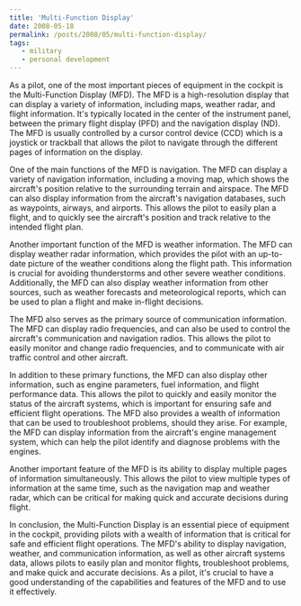 ```yaml
---
title: 'Multi-Function Display'
date: 2008-05-18
permalink: /posts/2008/05/multi-function-display/
tags:
   - military
   - personal development
---
```


As a pilot, one of the most important pieces of equipment in the cockpit is the Multi-Function Display (MFD). The MFD is a high-resolution display that can display a variety of information, including maps, weather radar, and flight information. It's typically located in the center of the instrument panel, between the primary flight display (PFD) and the navigation display (ND). The MFD is usually controlled by a cursor control device (CCD) which is a joystick or trackball that allows the pilot to navigate through the different pages of information on the display.

One of the main functions of the MFD is navigation. The MFD can display a variety of navigation information, including a moving map, which shows the aircraft's position relative to the surrounding terrain and airspace. The MFD can also display information from the aircraft's navigation databases, such as waypoints, airways, and airports. This allows the pilot to easily plan a flight, and to quickly see the aircraft's position and track relative to the intended flight plan.

Another important function of the MFD is weather information. The MFD can display weather radar information, which provides the pilot with an up-to-date picture of the weather conditions along the flight path. This information is crucial for avoiding thunderstorms and other severe weather conditions. Additionally, the MFD can also display weather information from other sources, such as weather forecasts and meteorological reports, which can be used to plan a flight and make in-flight decisions.

The MFD also serves as the primary source of communication information. The MFD can display radio frequencies, and can also be used to control the aircraft's communication and navigation radios. This allows the pilot to easily monitor and change radio frequencies, and to communicate with air traffic control and other aircraft.

In addition to these primary functions, the MFD can also display other information, such as engine parameters, fuel information, and flight performance data. This allows the pilot to quickly and easily monitor the status of the aircraft systems, which is important for ensuring safe and efficient flight operations. The MFD also provides a wealth of information that can be used to troubleshoot problems, should they arise. For example, the MFD can display information from the aircraft's engine management system, which can help the pilot identify and diagnose problems with the engines.

Another important feature of the MFD is its ability to display multiple pages of information simultaneously. This allows the pilot to view multiple types of information at the same time, such as the navigation map and weather radar, which can be critical for making quick and accurate decisions during flight.

In conclusion, the Multi-Function Display is an essential piece of equipment in the cockpit, providing pilots with a wealth of information that is critical for safe and efficient flight operations. The MFD's ability to display navigation, weather, and communication information, as well as other aircraft systems data, allows pilots to easily plan and monitor flights, troubleshoot problems, and make quick and accurate decisions. As a pilot, it's crucial to have a good understanding of the capabilities and features of the MFD and to use it effectively.
